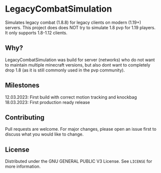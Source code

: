 # LegacyCombatSimulation

Simulates legacy combat (1.8.8) for legacy clients on modern (1.19+) servers. This project does does NOT try to simulate 1.8 pvp for 1.19 players. It only supports 1.8-1.12 clients.

## Why?
LegacyCombatSimulation was build for server (networks) who do not want to maintain multiple minecraft versions, but also dont want to completely drop 1.8 (as it is still commonly used in the pvp community).

## Milestones
12.03.2023: First build with correct motion tracking and knockbag<br>
18.03.2023: First production ready release

## Contributing
Pull requests are welcome. For major changes, please open an issue first to discuss what you would like to change.

## License
Distributed under the GNU GENERAL PUBLIC V3 License. See `LICENSE` for more information.
